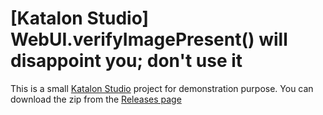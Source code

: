 # [Katalon Studio] WebUI.verifyImagePresent() will disappoint you; don't use it
This is a small [Katalon Studio](https://katalon.com/katalon-studio/) project for demonstration purpose. You can download the zip from the [Releases page]()
